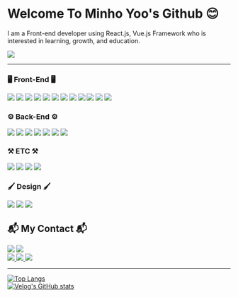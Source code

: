 # Welcome To Minho Yoo's Github 😊

I am a Front-end developer using React.js, Vue.js Framework who is interested in learning, growth, and education.

![](https://media.tenor.com/y2JXkY1pXkwAAAAM/cat-computer.gif)

***

### 🖥️ Front-End 🖥️

<span><img src="https://img.shields.io/badge/HTML5-E34F26?style=flat-square&logo=html5&logoColor=white"/></span>
<span><img src="https://img.shields.io/badge/CSS3-1572B6?style=flat-square&logo=css3&logoColor=white"/></span>
<span><img src="https://img.shields.io/badge/Bootstrap-7952B3?style=flat-square&logo=Bootstrap&logoColor=white"/></span>
<span><img src="https://img.shields.io/badge/Tailwind CSS-06B6D4?style=flat-square&logo=Tailwind CSS&logoColor=white"/></span>
<span><img src="https://img.shields.io/badge/Sass-CC6699?style=flat-square&logo=Sass&logoColor=white"/></span>
<span><img src="https://img.shields.io/badge/JavaScript-F7DF1E?style=flat-square&logo=javascript&logoColor=white"/></span>
<span><img src="https://img.shields.io/badge/TypeScript-3178C6?style=flat-square&logo=typescript&logoColor=white"/></span>
<span><img src="https://img.shields.io/badge/jQuery-0769AD?style=flat-square&logo=jquery&logoColor=white"/></span>
<span><img src="https://img.shields.io/badge/React.js-61DAFB?style=flat-square&logo=React&logoColor=white"/></span>
<span><img src="https://img.shields.io/badge/Next.js-000000?style=flat-square&logo=Next.js&logoColor=white"/></span>
<span><img src="https://img.shields.io/badge/vue.js-4FC08D?style=flat-square&logo=vue.js&logoColor=white"/></span>
<span><img src="https://img.shields.io/badge/Nuxt.js-00DC82?style=flat-square&logo=Nuxt.js&logoColor=white"/></span>

### ⚙️ Back-End ⚙️

<span><img src="https://img.shields.io/badge/Node.js-339933?style=flat-square&logo=Node.js&logoColor=white"/></span>
<span><img src="https://img.shields.io/badge/Express-000000?style=flat-square&logo=Express&logoColor=white"/></span>
<span><img src="https://img.shields.io/badge/MySQL-4479A1?style=flat-square&logo=MySQL&logoColor=white"/></span>
<span><img src="https://img.shields.io/badge/Sequelize-52B0E7?style=flat-square&logo=Sequelize&logoColor=white"/></span>
<span><img src="https://img.shields.io/badge/MongoDB-47A248?style=flat-square&logo=MongoDB&logoColor=white"/></span>
<span><img src="https://img.shields.io/badge/Firebase-FFCA28?style=flat-square&logo=firebase&logoColor=white"/></span>
<span><img src="https://img.shields.io/badge/Socket.io-010101?style=flat-square&logo=Socket.io&logoColor=white"/></span>

### ⚒️ ETC ⚒️

<span><img src="https://img.shields.io/badge/Webpack-8DD6F9?style=flat-square&logo=Webpack&logoColor=white"/></span>
<span><img src="https://img.shields.io/badge/Docker-2496ED?style=flat-square&logo=Docker&logoColor=white"/></span>
<span><img src="https://img.shields.io/badge/npm-CB3837?style=flat-square&logo=npm&logoColor=white"/></span>
<span><img src="https://img.shields.io/badge/Jest-C21325?style=flat-square&logo=Jest&logoColor=white"/></span>

### 🖌️ Design 🖌️

<span><img src="https://img.shields.io/badge/Adobe Photoshop-31A8FF?style=flat-square&logo=Adobe Photoshop&logoColor=white"/></span>
<span><img src="https://img.shields.io/badge/Adobe Illustrator-FF9A00?style=flat-square&logo=Adobe Illustrator&logoColor=white"/></span>
<span><img src="https://img.shields.io/badge/Figma-F24E1E?style=flat-square&logo=Figma&logoColor=white"/></span>

  
## 📬 My Contact  📬

<span><img src="https://img.shields.io/badge/ymh0951@kakao.com-FFCD00?style=flat-square&logo=KakaoTalk&logoColor=white"/></span>
<span><img src="https://img.shields.io/badge/ymh0951@naver.com-03C75A?style=flat-square&logo=Naver&logoColor=white"/></span>
<br>
<a href="https://www.facebook.com/profile.php?id=100003937776695"><img src="https://img.shields.io/badge/Facebook-1877F2?style=flat-square&logo=facebook&logoColor=white&link=https://www.facebook.com/profile.php?id=100003937776695"/>
<a href="https://www.instagram.com/_elated_mh/"><img src="https://img.shields.io/badge/Instagram-E4405F?style=flat-square&logo=instagram&logoColor=white&link=instagram.com/codebychloe"/>
<a href="https://velog.io/@ymh0951"><img src="https://img.shields.io/badge/Velog-20C997?style=flat-square&logo=Velog&logoColor=white"/>

***

[![Top Langs](https://github-readme-stats.vercel.app/api/top-langs/?username=ymh0951)](https://github.com/ymh0951/github-readme-stats)
<br>
[![Velog's GitHub stats](https://velog-readme-stats.vercel.app/api?name=ymh0951)](https://github.com/ymh0951/velog-readme-stats)
